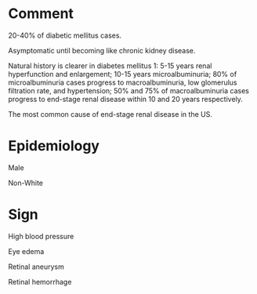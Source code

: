 # Comment

20-40% of diabetic mellitus cases.

Asymptomatic until becoming like chronic kidney disease.

Natural history is clearer in diabetes mellitus 1: 5-15 years renal hyperfunction and enlargement; 10-15 years microalbuminuria; 80% of microalbuminuria cases progress to macroalbuminuria, low glomerulus filtration rate, and hypertension; 50% and 75% of macroalbuminuria cases progress to end-stage renal disease within 10 and 20 years respectively.

The most common cause of end-stage renal disease in the US.

# Epidemiology

Male

Non-White

# Sign

High blood pressure

Eye edema

Retinal aneurysm

Retinal hemorrhage
